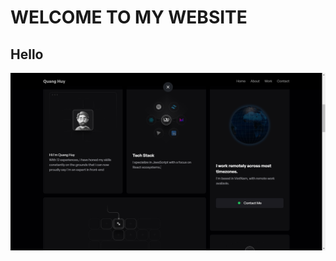# WELCOME TO MY WEBSITE

## Hello
![Hello!!!!](https://github.com/huy2108/ThreeJs_Portfolio/blob/main/Hello.png)



